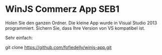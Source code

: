 WinJS Commerz App SEB1 
=========

Holen Sie den ganzen Ordner. 
Die kleine App wurde in Visual Studio 2013 programmiert. 
Sichern Sie, dass Ihre Version von VS kompatibel ist.

Sehr einfach: 

git clone https://github.com/fofiedelly/winjs-app.git

